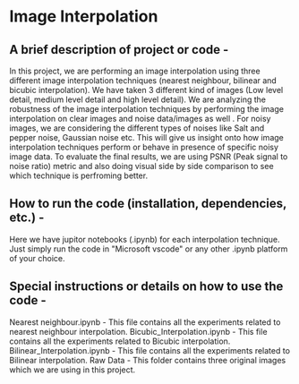 # Image Interpolation

## A brief description of project or code -  
In this project, we are performing an image interpolation using three different image interpolation techniques (nearest neighbour, bilinear and bicubic interpolation). We have taken 3 different kind of images (Low level detail, medium level detail and high level detail). We are analyzing the robustness of the image interpolation techniques by performing the image interpolation on clear images and noise data/images as well . For noisy images, we are considering the different types of noises like Salt and pepper noise, Gaussian noise etc. This will give us insight onto how image interpolation techniques perform or behave in presence of specific noisy image data. To evaluate the final results, we are using PSNR (Peak signal to noise ratio) metric and also doing visual side by side comparison to see which technique is perfroming better.
  
## How to run the code (installation, dependencies, etc.) - 
Here we have jupitor notebooks (.ipynb) for each interpolation technique. Just simply run the code in "Microsoft vscode" or any other .ipynb platform of your choice.

## Special instructions or details on how to use the code - 
Nearest neighbour.ipynb - This file contains all the experiments related to nearest neighbour interpolation.
Bicubic_Interpolation.ipynb -  This file contains all the experiments related to Bicubic interpolation.
Bilinear_Interpolation.ipynb - This file contains all the experiments related to Bilinear interpolation.
Raw Data - This folder contains three original images which we are using in this project.  
